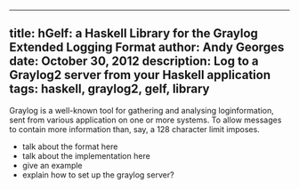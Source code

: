 -----
title: hGelf: a Haskell Library for the Graylog Extended Logging Format
author: Andy Georges
date: October 30, 2012
description: Log to a Graylog2 server from your Haskell application
tags: haskell, graylog2, gelf, library
-----

Graylog is a well-known tool for gathering and analysing loginformation, sent
from various application on one or more systems. To allow messages to contain
more information than, say, a 128 character limit imposes.

- talk about the format here
- talk about the implementation here
- give an example
- explain how to set up the graylog server?


